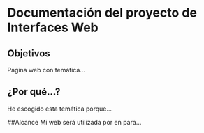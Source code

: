 # Documentación del proyecto de Interfaces Web
## Objetivos
Pagina web con temática...

## ¿Por qué...?
He escogido esta temática porque...

##Alcance
Mi web será utilizada por en para...
